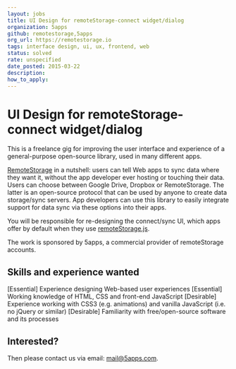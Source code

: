 ```yaml
---
layout: jobs
title: UI Design for remoteStorage-connect widget/dialog
organization: 5apps
github: remotestorage,5apps
org_url: https://remotestorage.io
tags: interface design, ui, ux, frontend, web
status: solved
rate: unspecified
date_posted: 2015-03-22
description:
how_to_apply:
---
```


# UI Design for remoteStorage-connect widget/dialog

This is a freelance gig for improving the user interface and experience of a
general-purpose open-source library, used in many different apps.

[RemoteStorage](https://remotestorage.io) in a nutshell: users can tell Web
apps to sync data where they want it, without the app developer ever hosting or
touching their data. Users can choose between Google Drive, Dropbox or
RemoteStorage. The latter is an open-source protocol that can be used by anyone
to create data storage/sync servers. App developers can use this library to
easily integrate support for data sync via these options into their apps.

You will be responsible for re-designing the connect/sync UI, which apps offer
by default when they use
[remoteStorage.js](https://github.com/remotestorage/remotestorage.js).

The work is sponsored by 5apps, a commercial provider of remoteStorage
accounts.

## Skills and experience wanted

[Essential] Experience designing Web-based user experiences
[Essential] Working knowledge of HTML, CSS and front-end JavaScript
[Desirable] Experience working with CSS3 (e.g. animations) and vanilla JavaScript (i.e. no jQuery or similar)
[Desirable] Familiarity with free/open-source software and its processes

## Interested?

Then please contact us via email: [mail@5apps.com](mailto:mail@5apps.com).
